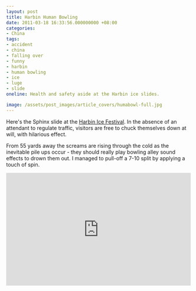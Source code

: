 ```yaml
---
layout: post
title: Harbin Human Bowling
date: 2011-03-18 16:33:56.000000000 +08:00
categories:
- China
tags:
- accident
- china
- falling over
- funny
- harbin
- human bowling
- ice
- luge
- slide
oneline: Health and safety aside at the Harbin ice slides.

image: /assets/post_images/article_covers/humabowl-full.jpg
---
```

Here's the Sphinx slide at the <a href="http://www.triplefiveshanghai.com/harbin/">Harbin Ice Festival</a>. In the absence of an attendant to regulate traffic, visitors are free to chuck themselves down at will, with hilarious effect. 

From 55 yards away the screams are rising through the cold as the inevitable pile ups occur - they should really play bowling alley sound effects to drown them out. I managed to pull-off a 7-10 split by applying a touch of spin.

<iframe title="YouTube video player" width="500" height="305" src="http://www.youtube.com/embed/u6_hNslPbnk" frameborder="0" allowfullscreen></iframe>

